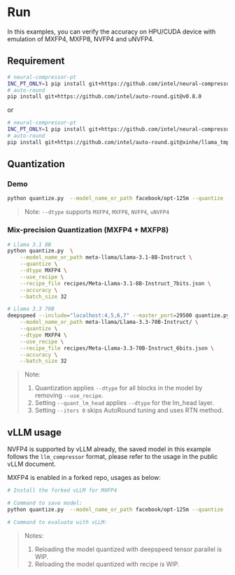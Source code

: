 # Run
 
In this examples, you can verify the accuracy on HPU/CUDA device with emulation of MXFP4, MXFP8, NVFP4 and uNVFP4.

## Requirement

```bash
# neural-compressor-pt
INC_PT_ONLY=1 pip install git+https://github.com/intel/neural-compressor.git@v3.6
# auto-round
pip install git+https://github.com/intel/auto-round.git@v0.8.0
```
or
```bash
# neural-compressor-pt
INC_PT_ONLY=1 pip install git+https://github.com/intel/neural-compressor.git@xinhe/mx_recipe
# auto-round
pip install git+https://github.com/intel/auto-round.git@xinhe/llama_tmp
```

## Quantization

### Demo 

```bash
python quantize.py  --model_name_or_path facebook/opt-125m --quantize --dtype MXFP4 --batch_size 8 --accuracy
```

> Note: `--dtype` supports `MXFP4`, `MXFP8`, `NVFP4`, `uNVFP4`

### Mix-precision Quantization (MXFP4 + MXFP8)

```bash
# Llama 3.1 8B
python quantize.py  \
    --model_name_or_path meta-llama/Llama-3.1-8B-Instruct \
    --quantize \
    --dtype MXFP4 \
    --use_recipe \
    --recipe_file recipes/Meta-Llama-3.1-8B-Instruct_7bits.json \
    --accuracy \
    --batch_size 32

# Llama 3.3 70B
deepspeed --include="localhost:4,5,6,7" --master_port=29500 quantize.py  \
    --model_name_or_path meta-llama/Llama-3.3-70B-Instruct/ \
    --quantize \
    --dtype MXFP4 \
    --use_recipe \
    --recipe_file recipes/Meta-Llama-3.3-70B-Instruct_6bits.json \
    --accuracy \
    --batch_size 32
```

> Note: 
> 1. Quantization applies `--dtype` for all blocks in the model by removing `--use_recipe`.
> 2. Setting `--quant_lm_head` applies `--dtype` for the lm_head layer.
> 3. Setting `--iters 0` skips AutoRound tuning and uses RTN method.

## vLLM usage
NVFP4 is supported by vLLM already, the saved model in this example follows the `llm_compressor` format, please refer to the usage in the public vLLM document.

MXFP4 is enabled in a forked repo, usages as below:
```bash
# Install the forked vLLM for MXFP4

# Command to save model:
python quantize.py  --model_name_or_path facebook/opt-125m --quantize --dtype MXFP4 --batch_size 8 --save --save_path opt-125m-mxfp4 --save_format llm_compressor

# Command to evaluate with vLLM:

```

> Notes:
> 1. Reloading the model quantized with deepspeed tensor parallel is WIP.
> 2. Reloading the model quantized with recipe is WIP.

